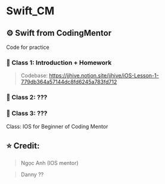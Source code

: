 # Swift_CM
## ⚙️ Swift from CodingMentor

Code for practice
### 📖 Class 1: Introduction + Homework

> Codebase: https://jjhive.notion.site/jjhive/iOS-Lesson-1-779db364a57144dc8fd6245a783fd712

### 📖 Class 2: ???


### 📖 Class 3: ???



Class: IOS for Beginner of Coding Mentor

## ⭐️  Credit: 

>Ngọc Anh (IOS mentor) 

> Danny ??
